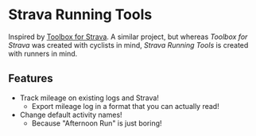 # Strava Running Tools

Inspired by [Toolbox for Strava](https://www.marcellobrivio.com/projects/strava-toolbox/). A similar project, but whereas _Toolbox for Strava_ was created with cyclists in mind, _Strava Running Tools_ is created with runners in mind.

## Features

- Track mileage on existing logs and Strava!
  - Export mileage log in a format that you can actually read!
- Change default activity names!
  - Because "Afternoon Run" is just boring!
